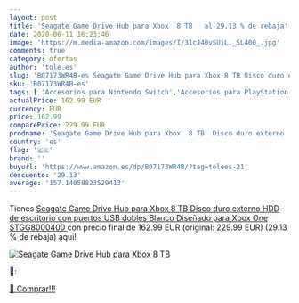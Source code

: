 ```yaml
---
layout: post
title: 'Seagate Game Drive Hub para Xbox  8 TB   al 29.13 % de rebaja'
date: 2020-06-11 16:23:46
image: 'https://m.media-amazon.com/images/I/31cJ40vSUiL._SL400_.jpg'
comments: true
category: ofertas
author: 'tole.es'
slug: 'B07173WR4B-es Seagate Game Drive Hub para Xbox 8 TB Disco duro externo...'
sku: 'B07173WR4B-es'
tags: [ 'Accesorios para Nintendo Switch','Accesorios para PlayStation 3','Accesorios para PlayStation 4','Accesorios para Xbox One','Auriculares gaming con micrófono para PlayStation 4','Auriculares gaming para Nintendo Switch','Auriculares gaming para PlayStation 3','Auriculares gaming para Xbox One','Hardware y juegos para Nintendo Switch','Hardware y juegos para PlayStation 3','Hardware y juegos para PlayStation 4','Hardware y juegos para Xbox One','Juegos para Nintendo Switch','Sistemas precursores y micro consolas','Videojuegos', ]
actualPrice: 162.99 EUR
currency: EUR
price: 162.99
comparePrice: 229.99 EUR
prodname: 'Seagate Game Drive Hub para Xbox  8 TB  Disco duro externo  HDD de escritorio con puertos USB dobles  Blanco  Diseñado para Xbox One  STGG8000400 '
country: 'es'
flag: '🇪🇸'
brand: ''
buyurl: 'https://www.amazon.es/dp/B07173WR4B/?tag=tolees-21'
descuento: '29.13'
average: '157.14058823529413'
---
```


Tienes [Seagate Game Drive Hub para Xbox  8 TB  Disco duro externo  HDD de escritorio con puertos USB dobles  Blanco  Diseñado para Xbox One  STGG8000400 ](https://www.amazon.es/dp/B07173WR4B/?tag=tolees-21) con precio final de  162.99 EUR (original: 229.99 EUR) (29.13 %  de rebaja) aqui!

[![Seagate Game Drive Hub para Xbox  8 TB  ](https://m.media-amazon.com/images/I/31cJ40vSUiL._SL400_.jpg)](https://www.amazon.es/dp/B07173WR4B/?tag=tolees-21)

🔎:


[🛒 Comprar!!!](https://www.amazon.es/dp/B07173WR4B/?tag=tolees-21)
